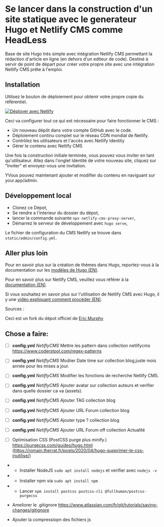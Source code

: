 # Se lancer dans la construction d'un site statique avec le generateur Hugo et Netlify CMS comme HeadLess

Base de site Hugo très simple avec intégration Netlify CMS permettant la rédaction d'article en ligne (en dehors d'un editeur de code). Destiné à servir de point de départ pour créer votre propre site avec une intégration Netlify CMS prête à l'emploi.


## Installation

Utilisez le bouton de déploiement pour obtenir votre propre copie du référentiel.

[![Déployer avec Netlify](https://www.netlify.com/img/deploy/button.svg)](https://app.netlify.com/start/deploy?repository=https://github.com/McFlyPartages/hugo-starter-netlify-cms)

Ceci va configurer tout ce qui est nécessaire pour faire fonctionner le CMS :

* Un nouveau dépôt dans votre compte GitHub avec le code.
* Déploiement continu complet sur le réseau CDN mondial de Netlify.
* Contrôlez les utilisateurs et l'accès avec Netlify Identity
* Gérer le contenu avec Netlify CMS

Une fois la construction initiale terminée, vous pouvez vous inviter en tant qu'utilisateur. Allez dans l'onglet Identité de votre nouveau site, cliquez sur "Inviter" et envoyez-vous une invitation.

YVous pouvez maintenant ajouter et modifier du contenu en naviguant sur your.app/admin.

## Développement local

* Clonez ce Dépot,
* Se rendre a l'interieur du dossier du dépot,
* lancer la commande suivante `npx netlify-cms-proxy-server`,
* Démarrez le serveur de développement avec `hugo serve`,


Le fichier de configuration du CMS Netlify se trouve dans `static/admin/config.yml`.


## Aller plus loin

Pour en savoir plus sur la création de thèmes dans Hugo, reportez-vous à la documentation sur les [modèles de Hugo (EN)](https://gohugo.io/templates/).

Pour en savoir plus sur Netlify CMS, veuillez vous référer à la [documentation (EN)](https://www.netlifycms.org/docs/intro/).

Si vous souhaitez en savoir plus sur l'utilisation de Netlify CMS avec Hugo, il y  une  [vidéo expliquant comment procéder (EN)](https://www.youtube.com/watch?v=ZyIiY2m7OpY).

Sources :

Ceci est un fork du dépot officiel de [Eric Murphy](https://github.com/ericmurphyxyz/hugo-starter-netlify-cms)


## Chose a faire:
* [ ] **config.yml** *NetiflyCMS* Mettre les pattern dans collection netlifycms https://www.coderstool.com/regex-patterns
* [ ] **config.yml** *NetiflyCMS* Modiier Date time sur collection blog,juste mois année pour les mises a jour.
* [ ] **config.yml** *NetiflyCMS* Modifier les fonctions de recherche Netlify CMS.
* [ ] **config.yml** *NetiflyCMS* Ajouter avatar sur collection auteurs et verifier dans quelle dossier ca va (assets).
* [ ] **config.yml** *NetiflyCMS* Ajouter TAG collection blog
* [ ] **config.yml** *NetiflyCMS* Ajouter URL Forum collection blog
* [ ] **config.yml** *NetiflyCMS* Ajouter type ? collection blog

* [ ] **config.yml** *NetiflyCMS* Ajouter URL Forum off collection Actualité

* [ ] Optimisation CSS (PostCSS purge plus minify.) https://purgecss.com/guides/hugo.html (https://romain.therrat.fr/posts/2020/04/hugo-supprimer-le-css-inutilise/)
* * Installer NodeJS `sudo apt install nodejs` et verifier avec `nodejs -v`
* * Installer npm via `sudo apt install npm`
* * Lancer `npm install postcss postcss-cli @fullhuman/postcss-purgecss`


* Ameliorer le .gitignore https://www.atlassian.com/fr/git/tutorials/saving-changes/gitignore
* Ajouter la compressiopn des fichiers js